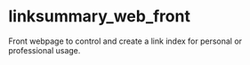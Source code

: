 # linksummary_web_front
Front webpage to control and create a link index for personal or professional usage.

